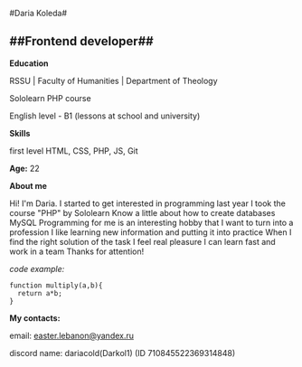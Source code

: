 #Daria Koleda#

##Frontend developer##
---

**Education**

RSSU | Faculty of Humanities | Department of Theology

Sololearn PHP course


English level - B1 (lessons at school and university)

**Skills**


first level HTML, CSS, PHP, JS, Git

**Age:** 22

**About me**

Hi! I'm Daria. I started to get interested in programming last year
I took the course "PHP" by Sololearn
Know a little about how to create databases MySQL
Programming for me is an interesting hobby
that I want to turn into a profession
I like learning new information and putting it into practice
When I find the right solution of the task I feel real pleasure
I can learn fast and work in a team
Thanks for attention!


*code example:*

```
function multiply(a,b){
  return a*b;
}
```

**My contacts:**

email: easter.lebanon@yandex.ru

discord name: dariacold(Darkol1) (ID 710845522369314848)
